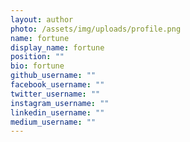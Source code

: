 ```yaml
---
layout: author
photo: /assets/img/uploads/profile.png
name: fortune
display_name: fortune
position: ""
bio: fortune
github_username: ""
facebook_username: ""
twitter_username: ""
instagram_username: ""
linkedin_username: ""
medium_username: ""
---
```

